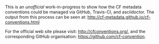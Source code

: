 This is an *unofficial* work-in-progress to show how the CF metadata conventions
could be managed via GitHub, Travis-CI, and asciidoctor. The output from this
process can be seen at: http://cf-metadata.github.io/cf-conventions.html

For the official web site please visit: http://cfconventions.org/,
and the corresponding GitHub organisation: https://github.com/cf-convention.
